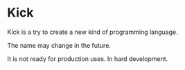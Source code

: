 # Kick

Kick is a try to create a new kind of programming language.

The name may change in the future.

It is not ready for production uses. In hard development.
